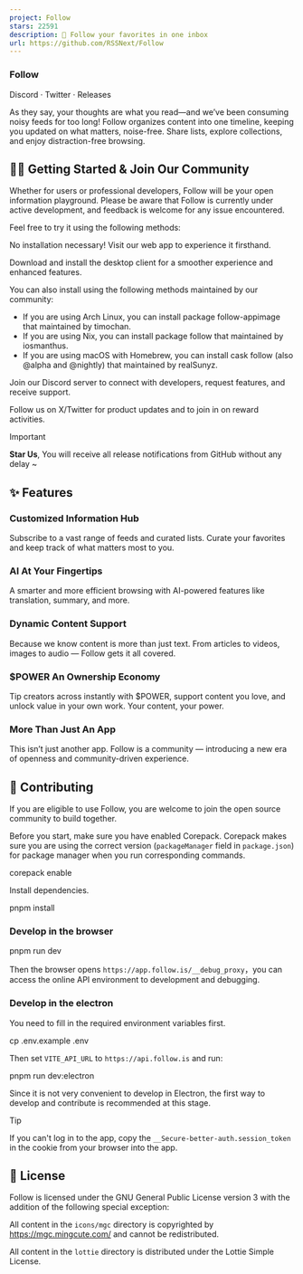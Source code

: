 ```yaml
---
project: Follow
stars: 22591
description: 🧡 Follow your favorites in one inbox
url: https://github.com/RSSNext/Follow
---
```


### Follow

Discord · Twitter · Releases  
  

As they say, your thoughts are what you read—and we’ve been consuming noisy feeds for too long! Follow organizes content into one timeline, keeping you updated on what matters, noise-free. Share lists, explore collections, and enjoy distraction-free browsing.

👋🏻 Getting Started & Join Our Community
-----------------------------------------

Whether for users or professional developers, Follow will be your open information playground. Please be aware that Follow is currently under active development, and feedback is welcome for any issue encountered.

Feel free to try it using the following methods:

No installation necessary! Visit our web app to experience it firsthand.

Download and install the desktop client for a smoother experience and enhanced features.

You can also install using the following methods maintained by our community:

-   If you are using Arch Linux, you can install package follow-appimage that maintained by timochan.
-   If you are using Nix, you can install package follow that maintained by iosmanthus.
-   If you are using macOS with Homebrew, you can install cask follow (also @alpha and @nightly) that maintained by realSunyz.

Join our Discord server to connect with developers, request features, and receive support.

Follow us on X/Twitter for product updates and to join in on reward activities.

Important

**Star Us**, You will receive all release notifications from GitHub without any delay ~

✨ Features
----------

### Customized Information Hub

Subscribe to a vast range of feeds and curated lists. Curate your favorites and keep track of what matters most to you.

### AI At Your Fingertips

A smarter and more efficient browsing with AI-powered features like translation, summary, and more.

### Dynamic Content Support

Because we know content is more than just text. From articles to videos, images to audio — Follow gets it all covered.

### $POWER An Ownership Economy

Tip creators across instantly with $POWER, support content you love, and unlock value in your own work. Your content, your power.

### More Than Just An App

This isn’t just another app. Follow is a community — introducing a new era of openness and community-driven experience.

🤝 Contributing
---------------

If you are eligible to use Follow, you are welcome to join the open source community to build together.

Before you start, make sure you have enabled Corepack. Corepack makes sure you are using the correct version (`packageManager` field in `package.json`) for package manager when you run corresponding commands.

corepack enable

Install dependencies.

pnpm install

### Develop in the browser

pnpm run dev

Then the browser opens `https://app.follow.is/__debug_proxy`，you can access the online API environment to development and debugging.

### Develop in the electron

You need to fill in the required environment variables first.

cp .env.example .env

Then set `VITE_API_URL` to `https://api.follow.is` and run:

pnpm run dev:electron

Since it is not very convenient to develop in Electron, the first way to develop and contribute is recommended at this stage.

Tip

If you can't log in to the app, copy the `__Secure-better-auth.session_token` in the cookie from your browser into the app.

📝 License
----------

Follow is licensed under the GNU General Public License version 3 with the addition of the following special exception:

All content in the `icons/mgc` directory is copyrighted by https://mgc.mingcute.com/ and cannot be redistributed.

All content in the `lottie` directory is distributed under the Lottie Simple License.
